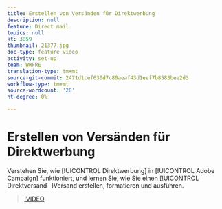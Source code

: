```yaml
---
title: Erstellen von Versänden für Direktwerbung
description: null
feature: Direct mail
topics: null
kt: 3859
thumbnail: 21377.jpg
doc-type: feature video
activity: set-up
team: WWFRE
translation-type: tm+mt
source-git-commit: 2471d1cef630d7c80aeaf43d1eef7b8583bee2d3
workflow-type: tm+mt
source-wordcount: '28'
ht-degree: 0%

---
```



# Erstellen von Versänden für Direktwerbung

Verstehen Sie, wie [!UICONTROL Direktwerbung] in [!UICONTROL Adobe Campaign] funktioniert, und lernen Sie, wie Sie einen [!UICONTROL Direktversand- ]Versand erstellen, formatieren und ausführen.

>[!VIDEO](https://video.tv.adobe.com/v/21377?quality=12)

